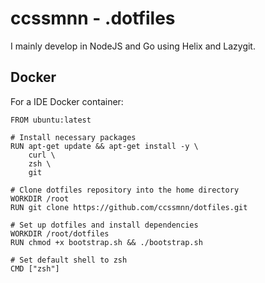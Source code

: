 # ccssmnn - .dotfiles

I mainly develop in NodeJS and Go using Helix and Lazygit.

## Docker

For a IDE Docker container:

```docker
FROM ubuntu:latest

# Install necessary packages
RUN apt-get update && apt-get install -y \
    curl \
    zsh \
    git

# Clone dotfiles repository into the home directory
WORKDIR /root
RUN git clone https://github.com/ccssmnn/dotfiles.git

# Set up dotfiles and install dependencies
WORKDIR /root/dotfiles
RUN chmod +x bootstrap.sh && ./bootstrap.sh

# Set default shell to zsh
CMD ["zsh"]
```
